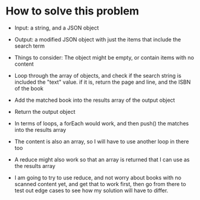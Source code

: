 # How to solve this problem
- Input: a string, and a JSON object
- Output: a modified JSON object with just the items that include the search term
- Things to consider: The object might be empty, or contain items with no content

- Loop through the array of objects, and check if the search string is included the "text" value. if it is, return the page and line, and the ISBN of the book
- Add the matched book into the results array of the output object
- Return the output object
- In terms of loops, a forEach would work, and then push() the matches into the results array
- The content is also an array, so I will have to use another loop in there too
- A reduce might also work so that an array is returned that I can use as the results array

- I am going to try to use reduce, and not worry about books with no scanned content yet, and get that to work first, then go from there to test out edge cases to see how my solution will have to differ.

